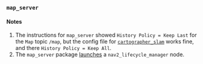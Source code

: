 ### `map_server`

#### Notes
1. The instructions for `map_server` showed `History Policy = Keep Last` for the `Map` topic `/map`, but the config file for [`cartographer_slam`](https://github.com/ivogeorg/cartographer_slam.git) works fine, and there `History Policy = Keep All`.
2. The `map_server` package [launches]() a `nav2_lifecycle_manager` node.

